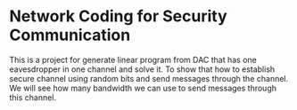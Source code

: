 # Network Coding for Security Communication
This is a project for generate linear program from DAC that has one eavesdropper in one channel and solve it.
To show that how to establish secure channel using random bits and send messages through the channel. We will see how many bandwidth we can use to send messages through this channel.